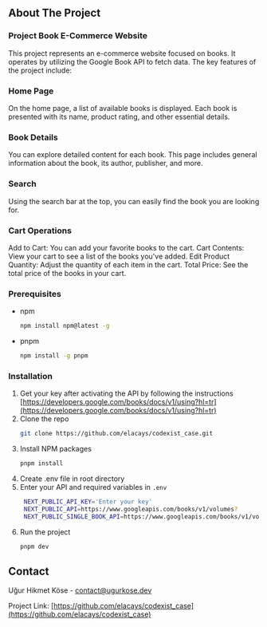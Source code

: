 <!-- Improved compatibility of back to top link: See: https://github.com/othneildrew/Best-README-Template/pull/73 -->
<a name="readme-top"></a>

<!-- ABOUT THE PROJECT -->
## About The Project

### Project Book E-Commerce Website
This project represents an e-commerce website focused on books. It operates by utilizing the Google Book API to fetch data. The key features of the project include:

### Home Page
On the home page, a list of available books is displayed. Each book is presented with its name, product rating, and other essential details.

### Book Details
You can explore detailed content for each book. This page includes general information about the book, its author, publisher, and more.

### Search
Using the search bar at the top, you can easily find the book you are looking for.

### Cart Operations
Add to Cart: You can add your favorite books to the cart.
Cart Contents: View your cart to see a list of the books you've added.
Edit Product Quantity: Adjust the quantity of each item in the cart.
Total Price: See the total price of the books in your cart.

### Prerequisites

* npm
  ```sh
  npm install npm@latest -g
  ```
* pnpm
  ```sh
  npm install -g pnpm
  ```
### Installation


1. Get your key after activating the API by following the instructions  [https://developers.google.com/books/docs/v1/using?hl=tr](https://developers.google.com/books/docs/v1/using?hl=tr)
2. Clone the repo
   ```sh
   git clone https://github.com/elacays/codexist_case.git
   ```
3. Install NPM packages
   ```sh
   pnpm install
   ```
4. Create .env file in root directory
5. Enter your API and required variables in `.env`
   ```sh
    NEXT_PUBLIC_API_KEY='Enter your key'
    NEXT_PUBLIC_API=https://www.googleapis.com/books/v1/volumes?
    NEXT_PUBLIC_SINGLE_BOOK_API=https://www.googleapis.com/books/v1/volumes/    
   ```
6. Run the project
    ```sh
   pnpm dev
   ```


<!-- CONTACT -->
## Contact

Uğur Hikmet Köse -  contact@ugurkose.dev

Project Link: [https://github.com/elacays/codexist_case](https://github.com/elacays/codexist_case)


